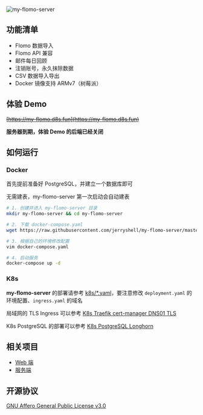 ![my-flomo-server](https://socialify.git.ci/jerryshell/my-flomo-server/image?description=1&forks=1&issues=1&language=1&name=1&owner=1&pattern=Brick%20Wall&pulls=1&stargazers=1&theme=Dark)

## 功能清单

- Flomo 数据导入
- Flomo API 兼容
- 邮件每日回顾
- 注销账号，永久抹除数据
- CSV 数据导入导出
- Docker 镜像支持 ARMv7（树莓派）

## 体验 Demo

~~[https://my-flomo.d8s.fun](https://my-flomo.d8s.fun)~~

**服务器到期，体验 Demo 的后端已经关闭**

## 如何运行

### Docker

首先提前准备好 PostgreSQL，并建立一个数据库即可

无需建表，my-flomo-server 第一次启动会自动建表

```bash
# 1. 创建并进入 my-flomo-server 目录
mkdir my-flomo-server && cd my-flomo-server

# 2. 下载 docker-compose.yaml
wget https://raw.githubusercontent.com/jerryshell/my-flomo-server/master/docker-compose.yaml

# 3. 根据自己的环境修改配置
vim docker-compose.yaml

# 4. 启动服务
docker-compose up -d
```

### K8s

**my-flomo-server** 的部署请参考 [k8s/\*.yaml](k8s)，要注意修改 `deployment.yaml` 的环境配置、`ingress.yaml` 的域名

局域网的 TLS Ingress 可以参考 [K8s Traefik cert-manager DNS01 TLS](https://github.com/jerryshell/k8s-traefik-cert-manager-dns01-tls)

K8s PostgreSQL 的部署可以参考 [K8s PostgreSQL Longhorn](https://github.com/jerryshell/k8s-postgres-longhorn)

## 相关项目

- [Web 端](https://github.com/jerryshell/my-flomo-web)
- [服务端](https://github.com/jerryshell/my-flomo-server)

## 开源协议

[GNU Affero General Public License v3.0](https://choosealicense.com/licenses/agpl-3.0/)
